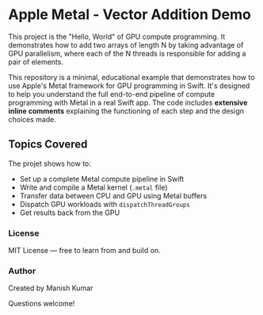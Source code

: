 # Apple Metal - Vector Addition Demo

This project is the "Hello, World" of GPU compute programming. It demonstrates how to add two arrays of length N by taking advantage of GPU parallelism, where each of the N threads is responsible for adding a pair of elements.

This repository is a minimal, educational example that demonstrates how to use Apple's Metal framework for GPU programming in Swift. It's designed to help you understand the full end-to-end pipeline of compute programming with Metal in a real Swift app. The code includes **extensive inline comments** explaining the functioning of each step and the design choices made.

## Topics Covered

The projet shows how to:

- Set up a complete Metal compute pipeline in Swift
- Write and compile a Metal kernel (`.metal` file)
- Transfer data between CPU and GPU using Metal buffers
- Dispatch GPU workloads with `dispatchThreadGroups`
- Get results back from the GPU

### License

MIT License — free to learn from and build on.


### Author

Created by Manish Kumar

Questions welcome!

